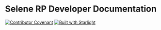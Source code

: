 # Selene RP Developer Documentation

[![Contributor Covenant](https://img.shields.io/badge/Contributor%20Covenant-2.1-4baaaa.svg)](code_of_conduct.md) 
[![Built with Starlight](https://astro.badg.es/v2/built-with-starlight/tiny.svg)](https://starlight.astro.build)
